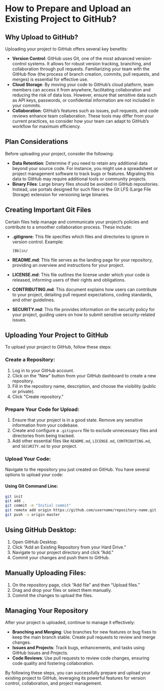 # How to Prepare and Upload an Existing Project to GitHub?

## Why Upload to GitHub?

Uploading your project to GitHub offers several key benefits:

- **Version Control**: GitHub uses Git, one of the most advanced version-control systems. It allows for robust version tracking, branching, and collaboration through pull requests. Familiarizing your team with the GitHub flow (the process of branch creation, commits, pull requests, and merges) is essential for effective use.
- **Cloud Storage**: By moving your code to GitHub’s cloud platform, team members can access it from anywhere, facilitating collaboration and reducing the risk of data loss. However, ensure that sensitive data such as API keys, passwords, or confidential information are not included in your commits.
- **Collaboration**: GitHub’s features such as issues, pull requests, and code reviews enhance team collaboration. These tools may differ from your current practices, so consider how your team can adapt to GitHub’s workflow for maximum efficiency.

## Plan Considerations

Before uploading your project, consider the following:

- **Data Retention**: Determine if you need to retain any additional data beyond your source code. For instance, you might use a spreadsheet or project management software to track bugs or features. Migrating this data to GitHub may require additional tools or community projects.
- **Binary Files**: Large binary files should be avoided in GitHub repositories. Instead, use portals designed for such files or the Git LFS (Large File Storage) extension for versioning large binaries.

## Creating Important Git Files

Certain files help manage and communicate your project’s policies and contribute to a smoother collaboration process. These include:

- **.gitignore**: This file specifies which files and directories to ignore in version control. Example:
  ```plaintext
  [Bb]in/

- **README.md**: This file serves as the landing page for your repository, providing an overview and instructions for your project.

- **LICENSE.md**: This file outlines the license under which your code is released, informing users of their rights and obligations.

- **CONTRIBUTING.md**: This document explains how users can contribute to your project, detailing pull request expectations, coding standards, and other guidelines.

- **SECURITY.md**: This file provides information on the security policy for your project, guiding users on how to submit sensitive security-related issues.

## Uploading Your Project to GitHub

To upload your project to GitHub, follow these steps:

### Create a Repository:

1. Log in to your GitHub account.
2. Click on the “New” button from your GitHub dashboard to create a new repository.
3. Fill in the repository name, description, and choose the visibility (public or private).
4. Click "Create repository."

### Prepare Your Code for Upload:

1. Ensure that your project is in a good state. Remove any sensitive information from your codebase.
2. Create and configure a `.gitignore` file to exclude unnecessary files and directories from being tracked.
3. Add other essential files like `README.md`, `LICENSE.md`, `CONTRIBUTING.md`, and `SECURITY.md` to your project.

### Upload Your Code:

Navigate to the repository you just created on GitHub. You have several options to upload your code:

#### Using Git Command Line:

```sh
git init
git add .
git commit -m "Initial commit"
git remote add origin https://github.com/username/repository-name.git
git push -u origin master
```
## Using GitHub Desktop:

1. Open GitHub Desktop.
2. Click “Add an Existing Repository from your Hard Drive.”
3. Navigate to your project directory and click “Add.”
4. Commit your changes and push them to GitHub.

## Manually Uploading Files:

1. On the repository page, click “Add file” and then “Upload files.”
2. Drag and drop your files or select them manually.
3. Commit the changes to upload the files.

## Managing Your Repository

After your project is uploaded, continue to manage it effectively:

- **Branching and Merging**: Use branches for new features or bug fixes to keep the main branch stable. Create pull requests to review and merge changes.
- **Issues and Projects**: Track bugs, enhancements, and tasks using GitHub Issues and Projects.
- **Code Reviews**: Use pull requests to review code changes, ensuring code quality and fostering collaboration.

By following these steps, you can successfully prepare and upload your existing project to GitHub, leveraging its powerful features for version control, collaboration, and project management.
